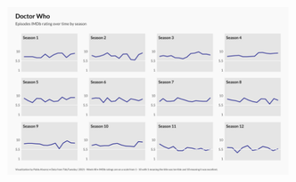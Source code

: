 !["Line graph of Doctor Who episodes IMDb rating over time by season where all the seasons have a similar trend"](tidytuesday_2021_w48.png)
